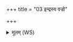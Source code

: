 +++
title = "03 इन्द्रस्य वज्रो"

+++
<details><summary>मूलम् (WS)</summary>

इन्द्रस्य वज्रो अप हन्तु रक्षस आराद् विसृष्टा इषवः पतन्त्वस्मत् ॥ ४ ॥
</details>